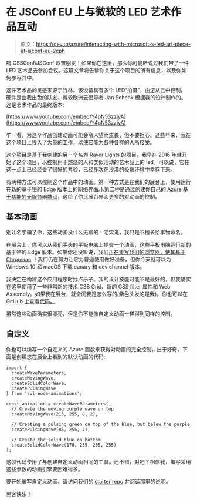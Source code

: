 # 在 JSConf EU 上与微软的 LED 艺术作品互动

> 原文：<https://dev.to/azure/interacting-with-microsoft-s-led-art-piece-at-jsconf-eu-2cph>

嗨 CSSConf/JSConf 欧盟朋友！如果你在这里，那么你可能听说过我们带了一件 LED 艺术品去参加会议。这篇文章将告诉你关于这个项目的所有信息，以及你如何参与其中。

这件艺术品的灵感来源于竹林。该设备具有多个 LED“拍摄”，由您从云中控制。硬件是由我出色的队友、微软欧洲云倡导者 Jan Schenk 根据我的设计制作的。这是艺术作品的最终版本:

[https://www.youtube.com/embed/Y4pN53zziyA](https://www.youtube.com/embed/Y4pN53zziyA)

乍一看，为这个作品创建动画可能会令人望而生畏，但不要担心。这些年来，我在这个项目上投入了大量的工作，以使它能为各种各样的人所接受。

这个项目是基于我创建的另一个名为 [Raver Lights](https://github.com/nebrius/raver-lights/) 的项目。我早在 2016 年就开始了这个项目，以控制用于燃烧的人和类似活动的艺术品上的 led。可以说，它在这一点上已经经受了很好的考验，已经多次在沙漠的极端环境中幸存下来。

有两种方法可以控制这个作品中的动画。第一种方式是在我们的展台上，使用运行在新的基于铬的 Edge 版本上的网络界面。).第二种是通过创建你自己的 [Azure 基于功能的无服务器端点](https://docs.microsoft.com/en-us/azure/azure-functions/?WT.mc_id=devto-blog-brhugh)，这给了你比展台界面更多的对动画的控制。

## 基本动画

别让名字骗了你，这些动画没什么无聊的！老实说，我只是不擅长给事物命名。

在展台上，你可以从我们手头的平板电脑上提交一个动画，这些平板电脑运行新的基于铬的 Edge 版本。如果你还没听说，我们[正在重写我们的浏览器，使其基于 Chromium](https://github.com/MicrosoftEdge/MSEdge) ！我们仍在努力让它为普遍使用做好准备，但你今天就可以为 Windows 10 *和* macOS 下载 canary 和 dev channel 版本。

我决定在构建这个应用程序时找点乐子。我的设计技能可能不是最好的，但我确实在这里使用了一些非常新的技术:CSS Grid、新的 CSS filter 属性和 Web Assembly。如果我在展台，就全问我是怎么写的(紫色头发的是我)。你也可以在 GitHub 上查看[代码。](https://github.com/nebrius/azure-led-booth/tree/master/clients)

虽然这些动画确实很漂亮，但是你不能像自定义动画一样得到同样的控制。

## 自定义

你也可以编写一个自定义的 Azure 函数来获得对动画的完全控制。出于好奇，下面是创建您在展台上看到的默认动画的代码:

```
import {
  createWaveParameters,
  createMovingWave,
  createSolidColorWave,
  createPulsingWave
} from 'rvl-node-animations';

const animation = createWaveParameters(
  // Create the moving purple wave on top
  createMovingWave(215, 255, 8, 2),

  // Creating a pulsing green on top of the blue, but below the purple
  createPulsingWave(85, 255, 2),

  // Create the solid blue on bottom
  createSolidColorWave(170, 255, 255, 255)
); 
```

这段代码使用了与创建自定义动画相同的工具。还不错，对吧？相信我，编写采用这些参数的动画引擎要困难得多。

要开始编写自定义动画，请访问我们的 [starter repo](https://github.com/bnb/jsconf-eu-led) 并阅读那里的说明。

黑客快乐！